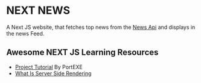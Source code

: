# NEXT NEWS

A Next JS website, that fetches top news from the [News Api](https://newsapi.org/) and displays in the news Feed.

## Awesome NEXT JS Learning Resources

- [Project Tutorial](https://youtu.be/xtItzwYG6oQ) By
  PortEXE
- [What Is Server Side Rendering](https://youtu.be/5jLix0CILCM)
